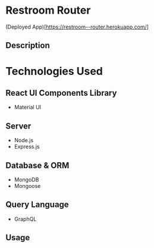 # Restroom Router

(Deployed App)[https://restroom--router.herokuapp.com/]

## Description

# Technologies Used

## React UI Components Library

- Material UI

##

## Server

- Node.js
- Express.js

## Database & ORM

- MongoDB
- Mongoose

## Query Language

- GraphQL

## Usage
